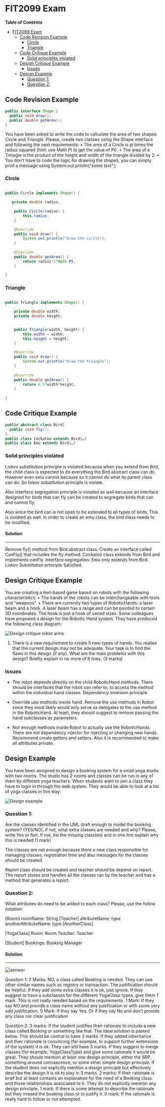 # FIT2099 Exam


<!-- markdown-toc start - Don't edit this section. Run M-x markdown-toc-refresh-toc -->
**Table of Contents**

- [FIT2099 Exam](#fit2099-exam)
    - [Code Revision Example](#code-revision-example)
        - [Circle](#circle)
        - [Triangle](#triangle)
    - [Code Critique Example](#code-critique-example)
        - [Solid principles violated](#solid-principles-violated)
    - [Design Critique Example](#design-critique-example)
        - [Issues](#issues)
    - [Design Example](#design-example)
        - [Question 1:](#question-1)
        - [Question 2:](#question-2)

<!-- markdown-toc end -->

## Code Revision Example
```java
public interface Shape {
  public void draw();
  public double getArea();
}
```

You have been asked to write the code to calculate the area of two shapes:
Circle and Triangle. Please, create two classes using the Shape interface and
following the next requirements:
• The area of a Circle is pi times the radius squared (hint: use Math.PI to get
the value of PI).
• The area of a Trinagle is the product of the height and width of the triangle
divided by 2.
• You don’t have to code the logic for drawing the shapes, you can simply print
a message using System.out.println("some text");

### Circle
```java

public Circle implements Shape() {
   
   private double radius;
    
    public Circle(radius) {
        this.radius;
    }

    @Override
    public void draw() {
        System.out.println("Draw the circle");
    }
    
    @Override
    public double getArea() {
        return radius^2*Math.PI;
    }
    
}

```

### Triangle
```java

public Triangle implements Shape() {
   
    private double width;
    private double height;

   
    public Triangle(width, height) {
        this.width = width;
        this.height = height;
    }

    @Override
    public void draw() {
        System.out.println("Draw the triangle");
    }
        
    @Override
    public double getArea() {
        return 0.5*width*height;
    }
    
}

```


## Code Critique Example
```java
public abstract class Bird{
  public void fly();
}
public class Cockatoo extends Bird{…}
public class Emu extends Bird{…}
```

### Solid principles violated
Liskov substitution principle is violated because when you extend from Bird, the child class is expected to do everything the Bird abstract class can do. However even emu cannot because so it cannot do what its parent class can do. So liskov substitution principle is violate. 

Also interface segregation principle is violated as well because an interface designed for birds that can fly can be created to segregate birds that can and cannot fly.

Also since the bird can is not open to be extended to all types of birds. This is violated as well. In order to create an emu class, the bird class needs to be modified.

#### Solution
-------------------------------------------------------------------------------

Remove fly() method from Bird abstract class.
Create an interface called CanFly() that includes the fly method.
Cockatoo class extends from Bird and implements canFly. Interface segregation.
Emu only extends from Bird. Liskov Substitution principle Satisfied.

## Design Critique Example

You are creating a text-based game based on robots with the following characteristics:
• The hands of the robots can be interchangeable with tools and “weapons”.
• There are currently two types of RoboticHands: a laser beam and a hook. A laser
beam has a range and can be pointed to certain 3D coordinates. The hook is just a
hook of varied sizes.
Some colleagues have proposed a design for the Robotic Hand system. They have
produced the following class diagram:

![Design critique robot arms](pirc1.png)

1) There is a new requirement to create 5 new types of hands. You realise that the
current design may not be adequate. Your task is to find the flaws in this design
(if any). What are the main problems with this design? Briefly explain in no
more of 8 lines. (3 marks)

### Issues
* The robot depends directly on the child RoboticHand methods. There should be interfaces that the robot can refer to, to access the method within the individual hand classes. Dependency inversion principle.

* Override use methods inside hand. Remove the use methods in Robot since they most likely would only serve as delegates to the use method in the RoboticHand. At least, they should suggest to remove passing the hand
subclasses as parameters.

* Not enough methods inside Robot to actually use the RoboticHands. There are not dependency injector for injecting or changing new hands. Recommend create getters and setters. Also it is recommended to make all attributes private.


## Design Example
You have been assigned to design a booking system for a small yoga studio with two rooms.
The studio has 2 rooms and classes can be run in any of them by different yoga teachers.
When students want to join a class they have to login in through the web system. They would be able to look at a list of yoga classes in this way:

![Design example](pic2.png)


### Question 1: 
Are the classes identified in the UML draft enough to model the booking system? (YES/NO), if not, what extra classes are needed and why? Please, write Yes or Not. If not, list the missing class(es) and in one line explain why this is needed (1 mark)

The classes are not enough because there a new class responsible for managing classes, registration time and also messages for the classes should be created. 

Report class should be created and teacher should be depend on report. The report stores and handles all the classes ran by the teacher and has a method that generates a report.

### Question 2: 
What attributes do need to be added to each class? Please, use the follow notation: 

[Room]
roomName: String
[Teacher]
attributeName: type
anotherAttributeName: type
[AnotherClass]

[YogaClass]
Room: Room
Teacher: Teacher

[Student]
Bookings: Booking Manager

#### Solution
-------------------------------------------------------------------------------
![asnwer](pic3.png)

Question 1:
2 Marks: NO, a class called Booking is needed. They can use other similar names such as
registry or transaction. The justification should be helpful. If they add some extra classes
it is ok, just ignore.
If they suggest to have a subclasses for the different YogaClass types, give them 1 mark.
This is not really needed based on the requirements.
1 Mark: If they say NO and provide a class name without any justification or with some
very odd justification.
0 Mark: If they say Yes. Or if they say No and don’t provide any class nor clear
justification

Question 2:
3 marks: If the student justifies their rationale to include a new class called Booking or something
like that. The ideal solution is pasted below. This should be central to have 3 marks.
If they added inheritance and their rationale is convincing (for example, to support further
extensions of the system) it is ok. They can still have 3 marks.
If they suggest to merge classes (for example, YogaClassType) and give some rationale it would be
great.
They should mention at least one design principle, either the SRP, something around connascence,
or some other simple design principle. If the student does not explicitly mention a design principle
but effectively describe the design it is ok to stay in 3 marks.
2 marks: If their rationale is brief but at least contains an explanation for the need of a Booking
class and those relationships associated to it. They do not explicitly mention any design principle.
1 mark: If there is some attempt to describe the rationale but they missed the booking class or to
justify it.
0 mark: If the rationale is really hard to follow or not attempted.
